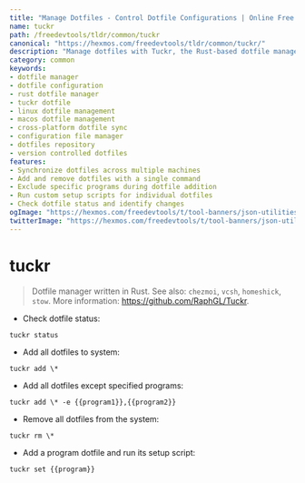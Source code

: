 ```yaml
---
title: "Manage Dotfiles - Control Dotfile Configurations | Online Free DevTools by Hexmos"
name: tuckr
path: /freedevtools/tldr/common/tuckr
canonical: "https://hexmos.com/freedevtools/tldr/common/tuckr/"
description: "Manage dotfiles with Tuckr, the Rust-based dotfile manager. Control configurations across systems, add, remove, and update dotfiles effortlessly. Free online tool, no registration required."
category: common
keywords:
- dotfile manager
- dotfile configuration
- rust dotfile manager
- tuckr dotfile
- linux dotfile management
- macos dotfile management
- cross-platform dotfile sync
- configuration file manager
- dotfiles repository
- version controlled dotfiles
features:
- Synchronize dotfiles across multiple machines
- Add and remove dotfiles with a single command
- Exclude specific programs during dotfile addition
- Run custom setup scripts for individual dotfiles
- Check dotfile status and identify changes
ogImage: "https://hexmos.com/freedevtools/t/tool-banners/json-utilities-banner.png"
twitterImage: "https://hexmos.com/freedevtools/t/tool-banners/json-utilities-banner.png"
---
```


# tuckr

> Dotfile manager written in Rust.
> See also: `chezmoi`, `vcsh`, `homeshick`, `stow`.
> More information: <https://github.com/RaphGL/Tuckr>.

- Check dotfile status:

`tuckr status`

- Add all dotfiles to system:

`tuckr add \*`

- Add all dotfiles except specified programs:

`tuckr add \* -e {{program1}},{{program2}}`

- Remove all dotfiles from the system:

`tuckr rm \*`

- Add a program dotfile and run its setup script:

`tuckr set {{program}}`
